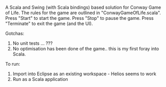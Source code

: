 
A Scala and Swing (with Scala bindings) based solution for Conway Game of Life.
The rules for the game are outlined in "ConwayGameOfLife.scala".
Press "Start" to start the game.
Press "Stop" to pause the game.
Press "Terminate" to exit the game (and the UI).

Gotchas:
1) No unit tests ... ???
2) No optimisation has been done of the game.. this is my first foray into Scala.

To run:
1) Import into Eclipse as an existing workspace - Helios seems to work
2) Run as a Scala application


